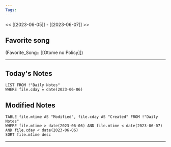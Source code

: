 ```yaml
---
Tags:
---
```

<< [[2023-06-05]] - [[2023-06-07]] >>
## Favorite song
(Favorite_Song:: [[Otome no Policy]])

___
## Today's Notes
```dataview
LIST FROM !"Daily Notes"
WHERE file.cday = date(2023-06-06)
```
## Modified Notes
```dataview
TABLE file.mtime AS "Modified", file.cday AS "Created" FROM !"Daily Notes" 
WHERE file.mtime > date(2023-06-06) AND file.mtime < date(2023-06-07) AND file.cday < date(2023-06-06)
SORT file.mtime desc
```
___
